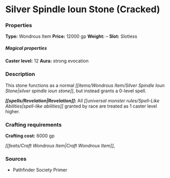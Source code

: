 ﻿---
Title: "Silver Spindle Ioun Stone (Cracked)"
Type: "Wondrous Item"
Price: "12000 gp"
Weight: "–"
Slot: "Slotless"
Caster level: "12"
Aura: "strong evocation"
Description: |
  "This stone functions as a normal _silver spindle ioun stone_, but instead grants a 0-level spell.
  **Revelation:** All spell-like abilities granted by race are treated as 1 caster level higher."
Crafting cost: "6000 gp"
Sources: "['Pathfinder Society Primer']"
---

# Silver Spindle Ioun Stone (Cracked)

### Properties

**Type:** Wondrous Item **Price:** 12000 gp **Weight:** – **Slot:** Slotless

##### Magical properties

**Caster level:** 12 **Aura:** strong evocation

### Description

This stone functions as a normal _[[items/Wondrous Item/Silver Spindle Ioun Stone|silver spindle ioun stone]]_, but instead grants a 0-level spell.

**_[[spells/Revelation|Revelation]]_:** All _[[universal monster rules/Spell-Like Abilities|spell-like abilities]]_ granted by race are treated as 1 caster level higher.

### Crafting requirements

**Crafting cost:** 6000 gp

_[[feats/Craft Wondrous Item|Craft Wondrous Item]]_,

### Sources

* Pathfinder Society Primer